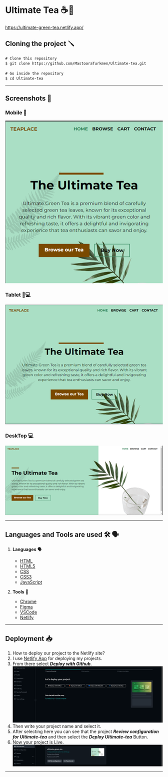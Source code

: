 # Ultimate Tea ☕️🍵

https://ultimate-green-tea.netlify.app/

## Cloning the project 🪛

```
# Clone this repository
$ git clone https://github.com/MastooraTurkmen/Ultimate-tea.git

# Go inside the repository
$ cd Ultimate-tea
```


------


## Screenshots 📸

### Mobile 📱

![Alt text](./images/Mobile-Versain.png)

### Tablet 📱💻

![Alt text](./images/Tablet-Versain.png)

### DeskTop 💻

![Alt text](./images/DeskTop-Versain.png)


------


## Languages and Tools are used 🛠 🗣️

1. **Languages** 🗣️
    + [HTML](https://github.com/topics/html)
    + [HTML5](https://github.com/topics/html5)
    + [CSS](https://github.com/topics/css)
    + [CSS3](https://github.com/topics/css3)
    + [JavaScript](https://github.com/topics/javascript)

2. **Tools** 🔧
    + [Chrome](https://github.com/topics/chrome)
    + [Figma](https://github.com/topics/figma)
    + [VSCode](https://github.com/topics/vscode)
    + [Netlify](https://github.com/topics/netlify)


------

## Deployment 📥

1. How to deploy our project to the Netlify site?
2. I use [Netlify App](https://app.netlify.com/) for deploying my projects.
4. From there select **_Deploy with Github_**.
   ![Netlify-image](./images/netlify.png)
5. Then write your project name and select it.
6. After selecting here you can see that the project **_Review configuration for Ultimate-tea_** and then select the **_Deploy Ultimate-tea_** Button.
7. Now your project is Live.
   ![Netlify-image](./images/netlify-1.png)


-----